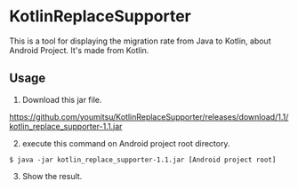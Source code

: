 # KotlinReplaceSupporter

This is a tool for displaying the migration rate from Java to Kotlin, about Android Project.
It's made from Kotlin.

## Usage

1. Download this jar file.

https://github.com/youmitsu/KotlinReplaceSupporter/releases/download/1.1/kotlin_replace_supporter-1.1.jar

2. execute this command on Android project root directory.

```
$ java -jar kotlin_replace_supporter-1.1.jar [Android project root]
```

3. Show the result.
